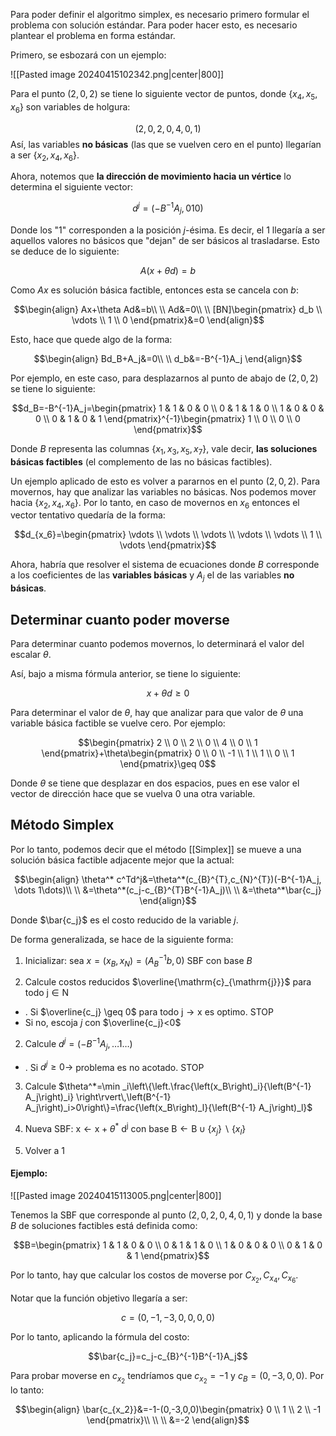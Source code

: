
Para poder definir el algoritmo simplex, es necesario primero formular el problema con solución estándar. Para poder hacer esto, es necesario plantear el problema en forma estándar. 

Primero, se esbozará con un ejemplo: 

![[Pasted image 20240415102342.png|center|800]] 

Para el punto $(2,0,2)$ se tiene lo siguiente vector de puntos, donde $\lbrace x_4, x_5, x_6\rbrace$ son variables de holgura: 

$$(2,0,2,0,4,0,1)$$
Así, las variables **no básicas** (las que se vuelven cero en el punto) llegarían a ser $\lbrace x_2, x_4, x_6\rbrace$. 

Ahora, notemos que **la dirección de movimiento hacia un vértice** lo determina el siguiente vector: 

$$d^j=(-B^{-1}A_j, 010)$$

Donde los "1" corresponden a la posición $j$-ésima. Es decir, el $1$ llegaría a ser aquellos valores no básicos que "dejan" de ser básicos al trasladarse. Esto se deduce de lo siguiente: 

$$A(x+\theta d)=b$$

Como $Ax$ es solución básica factible, entonces esta se cancela con $b$: 

$$\begin{align}
Ax+\theta Ad&=b\\  \\
Ad&=0\\  \\
[BN]\begin{pmatrix}
d_b \\
\vdots \\
1 \\
0
\end{pmatrix}&=0
\end{align}$$

Esto, hace que quede algo de la forma: 

$$\begin{align}
Bd_B+A_j&=0\\  \\
d_b&=-B^{-1}A_j
\end{align}$$

Por ejemplo, en este caso, para desplazarnos al punto de abajo de $(2,0,2)$ se tiene lo siguiente: 

$$d_B=-B^{-1}A_j=\begin{pmatrix}
1 & 1 & 0 & 0 \\
0 & 1 & 1 & 0 \\
1 & 0 & 0 & 0 \\
0 & 1 & 0 & 1
\end{pmatrix}^{-1}\begin{pmatrix}
1 \\
0 \\
0 \\
0
\end{pmatrix}$$

Donde $B$ representa las columnas $\lbrace x_1, x_3, x_5, x_7\rbrace$, vale decir, **las soluciones básicas factibles** (el complemento de las no básicas factibles). 

Un ejemplo aplicado de esto es volver a pararnos en el punto $(2,0,2)$. Para movernos, hay que analizar las variables no básicas. Nos podemos mover hacia $\lbrace x_2, x_4, x_6\rbrace$. Por lo tanto, en caso de movernos en $x_6$ entonces el vector tentativo quedaría de la forma:

$$d_{x_6}=\begin{pmatrix}
\vdots \\
\vdots \\
\vdots \\
\vdots \\
\vdots \\
1 \\
\vdots
\end{pmatrix}$$

Ahora, habría que resolver el sistema de ecuaciones donde $B$ corresponde a los coeficientes de las **variables básicas** y $A_j$ el de las variables **no básicas**. 

## Determinar cuanto poder moverse 

Para determinar cuanto podemos movernos, lo determinará el valor del escalar $\theta$. 

Así, bajo a misma fórmula anterior, se tiene lo siguiente: 

$$x+\theta d\geq 0$$

Para determinar el valor de $\theta$, hay que analizar para que valor de $\theta$ una variable básica factible se vuelve cero. Por ejemplo: 

$$\begin{pmatrix}
2 \\
0 \\
2 \\
0 \\
4 \\
0 \\
1
\end{pmatrix}+\theta\begin{pmatrix}
0 \\
0 \\
-1 \\
1 \\
1 \\
0 \\
1
\end{pmatrix}\geq 0$$

Donde $\theta$ se tiene que desplazar en dos espacios, pues en ese valor el vector de dirección hace que se vuelva $0$ una otra variable. 

## Método Simplex 

Por lo tanto, podemos decir que el método [[Simplex]] se mueve a una solución básica factible adjacente mejor que la actual: 

$$\begin{align}
\theta^* c^Td^j&=\theta^*(c_{B}^{T},c_{N}^{T})(-B^{-1}A_j, \dots 1\dots)\\  \\
&=\theta^*(c_j-c_{B}^{T}B^{-1}A_j)\\  \\
&=\theta^*\bar{c_j}
\end{align}$$

Donde $\bar{c_j}$ es el costo reducido de la variable $j$. 

De forma generalizada, se hace de la siguiente forma: 

1. Inicializar: sea $x=\left(x_B, x_N\right)=\left(A_B^{-1} b, 0\right)$ SBF con base $B$

2. Calcule costos reducidos $\overline{\mathrm{c}_{\mathrm{j}}}$ para todo $\mathrm{j} \in \mathrm{N}$
- . Si $\overline{c_j} \geq 0$ para todo $\mathrm{j} \rightarrow \mathrm{x}$ es optimo. STOP
-  Si no, escoja $j$ con $\overline{c_j}<0$

2. Calcule $d^j=\left(-B^{-1} A_j, \ldots 1 \ldots\right)$
- . Si $d^j \geq 0 \rightarrow$ problema es no acotado. STOP

3. Calcule $\theta^*=\min _i\left\{\left.\frac{\left(x_B\right)_i}{\left(B^{-1} A_j\right)_i} \right\rvert\,\left(B^{-1} A_j\right)_i>0\right\}=\frac{\left(x_B\right)_l}{\left(B^{-1} A_j\right)_l}$

4. Nueva SBF: $\mathrm{x} \leftarrow \mathrm{x}+\theta^* \mathrm{~d}^{\mathrm{j}}$ con base $\mathrm{B} \leftarrow \mathrm{B} \cup\left\{x_j\right\} \backslash\left\{x_l\right\}$

5. Volver a 1

#### Ejemplo: 

![[Pasted image 20240415113005.png|center|800]] 

Tenemos la SBF que corresponde al punto $(2,0,2,0,4,0,1)$ y donde la base $B$ de soluciones factibles está definida como: 

$$B=\begin{pmatrix}
1 & 1 & 0 & 0 \\
0 & 1 & 1 & 0 \\
1 & 0 & 0 & 0 \\
0 & 1 & 0 & 1
\end{pmatrix}$$

Por lo tanto, hay que calcular los costos de moverse por $C_{x_2}, C_{x_4}, C_{x_6}$. 

Notar que la función objetivo llegaría a ser: 

$$c=(0,-1,-3,0,0,0,0)$$

Por lo tanto, aplicando la fórmula del costo: 

$$\bar{c_j}=c_j-c_{B}^{-1}B^{-1}A_j$$

Para probar moverse en $c_{x_2}$ tendríamos que $c_{x_2}=-1$ y $c_B=(0,-3,0,0)$. Por lo tanto: 

$$\begin{align}
\bar{c_{x_2}}&=-1-(0,-3,0,0)\begin{pmatrix}
0 \\
1 \\
2 \\
-1
\end{pmatrix}\\ \\  \\
&=-2 
\end{align}$$

